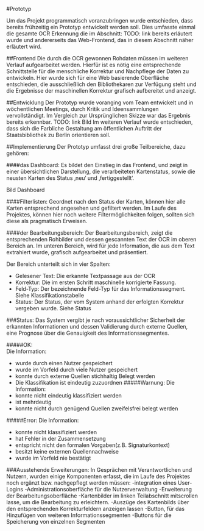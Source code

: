 #Prototyp

Um das Projekt programmatisch voranzubringen wurde entschieden, dass bereits frühzeitig ein Prototyp entwickelt werden soll.
Dies umfasste einmal die gesamte OCR Erkennung die im Abschnitt: TODO: link bereits erläutert wurde und andererseits das Web-Frontend, das in diesem Abschnitt näher erläutert wird.

##Frontend
Die durch die OCR gewonnen Rohdaten müssen im weiteren Verlauf aufgearbeitet werden. Hierfür ist es nötig eine entsprechende Schnittstelle für die menschliche Korrektur und Nachpflege der Daten zu entwickeln. Hier wurde sich für eine Web basierende Oberfläche entschieden, die ausschließlich den Bibliothekaren zur Verfügung steht und die Ergebnisse der maschinellen Korrektur grafisch aufbereitet und anzeigt.

##Entwicklung
Der Prototyp wurde voranging vom Team entwickelt und in wöchentlichen Meetings, durch Kritik und Ideensammlungen vervollständigt. Im Vergleich zur Ursprünglichen Skizze war das Ergebnis bereits erkennbar.  TODO: link Bild
Im weiteren Verlauf wurde entschieden, dass sich die Farbliche Gestaltung am öffentlichen Auftritt der Staatsbibliothek zu Berlin orientieren soll.

##Implementierung
Der Prototyp umfasst drei große Teilbereiche, dazu gehören:

####das Dashboard:
Es bildet den Einstieg in das Frontend, und zeigt in einer übersichtlichen Darstellung, die verarbeiteten Kartenstatus, sowie die neusten Karten des Status ‚neu‘ und ‚fertiggestellt‘.

Bild Dashboard

####Filterlisten: 
Geordnet nach den Status der Karten, können hier alle Karten entsprechend angesehen und gefiltert werden. Im Laufe des Projektes, können hier noch weitere Filtermöglichkeiten folgen, sollten sich diese als pragmatisch Erweisen.

####der Bearbeitungsbereich:
Der Bearbeitungsbereich, zeigt die entsprechenden Rohbilder und dessen gescannten Text der OCR im oberen Bereich an.
Im unteren Bereich, wird für jede Information, die aus dem Text extrahiert wurde, grafisch aufgearbeitet und präsentiert.

Der Bereich unterteilt sich in vier Spalten:

* Gelesener Text: Die erkannte Textpassage aus der OCR
* Korrektur: Die im ersten Schritt maschinelle korrigierte Fassung.
* Feld-Typ: Der bezeichnende Feld-Typ für das Informationssegment. Siehe Klassifikationstabelle
* Status: Der Status, der vom System anhand der erfolgten Korrektur vergeben wurde. Siehe Status


###Status:
Das System vergibt je nach voraussichtlicher Sicherheit der erkannten Informationen und dessen Validierung durch externe Quellen, eine Prognose über die Genauigkeit des Informationssegmentes.

#####OK: 	
Die Information:
- 	wurde durch einen Nutzer gespeichert
-	wurde im Vorfeld durch viele Nutzer gespeichert
-	konnte durch externe Quellen stichhaltig Belegt werden
-	Die Klassifikation ist eindeutig zuzuordnen
#####Warnung:
Die Information:
-	konnte nicht eindeutig klassifiziert werden
-	ist mehrdeutig
-	konnte nicht durch genügend Quellen zweifelsfrei belegt werden

#####Error:
     Die Information:
-	konnte nicht klassifiziert werden
-	hat Fehler in der Zusammensetzung
-	entspricht nicht den formalen Vorgaben(z.B. Signaturkontext)
-	besitzt keine externen Quellennachweise
-	wurde im Vorfeld nie bestätigt


###Ausstehende Erweiterungen:
In Gesprächen mit Verantwortlichen und Nutzern, wurden einige Komponenten erfasst, die im Laufe des Projektes noch ergänzt bzw. nachgepflegt werden müssen:
-integration eines User-Logins
-Administrationsoberfläche für die Nutzerverwaltung
-Erweiterung der Bearbeitungsoberfläche
	-Kartenbilder im linken Teilabschnitt mitscrollen lasse, um die Bearbeitung zu erleichtern.
	-Auszüge des Kartenbilds über den entsprechenden Korrekturfeldern anzeigen lassen
	-Button, für das Hinzufügen von weiteren Informationssegmenten
	-Buttons für die Speicherung von einzelnen Segmenten

